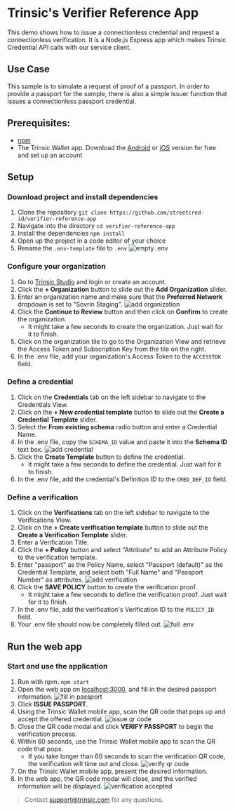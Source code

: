 # Trinsic's Verifier Reference App
This demo shows how to issue a connectionless credential and request a connectionless verification.
It is a Node.js Express app which makes Trinsic Credential API calls with our service client.

## Use Case
This sample is to simulate a request of proof of a passport.
In order to provide a passport for the sample, there is also a simple issuer function that issues a connectionless passport credential.

## Prerequisites:
- [npm](https://www.npmjs.com/get-npm)
- The Trinsic Wallet app. Download the [Android](https://play.google.com/store/apps/details?id=id.streetcred.apps.mobile) or [iOS](https://apps.apple.com/us/app/trinsic-wallet/id1475160728) version for free and set up an account

## Setup 

### Download project and install dependencies 
 1. Clone the repository
 `git clone https://github.com/streetcred-id/verifier-reference-app`
 2. Navigate into the directory
 `cd verifier-reference-app`
 3. Install the dependencies
 `npm install`
 4. Open up the project in a code editor of your choice
 5. Rename the `.env-template` file to `.env`
 ![empty .env](assets/emptyEnv.png)
 
### Configure your organization
 1. Go to <a href="https://studio.trinsic.id" target="_blank">Trinsic Studio</a> and login or create an account.
 2. Click the **+ Organization** button to slide out the **Add Organization** slider.
 3. Enter an organization name and make sure that the **Preferred Network** dropdown is set to "Sovrin Staging".
 ![add organization](assets/addOrg.png)
 4. Click the **Continue to Review** button and then click on **Confirm** to create the organization.
    - It might take a few seconds to create the organization. Just wait for it to finish.
 5. Click on the organization tile to go to the Organization View and retrieve the Access Token and Subscription Key from the tile on the right.
 6. In the .env file, add your organization's Access Token to the `ACCESSTOK` field.
    
### Define a credential
 1. Click on the **Credentials** tab on the left sidebar to navigate to the Credentials View.
 2. Click on the **+ New credential template** button to slide out the **Create a Credential Template** slider.
 3. Select the **From existing schema** radio button and enter a Credential Name.
 4. In the .env file, copy the `SCHEMA_ID` value and paste it into the **Schema ID** text box.
 ![add credential](assets/addCred.png)
 5. Click the **Create Template** button to define the credential.
    - It might take a few seconds to define the credential. Just wait for it to finish.
 6. In the .env file, add the credential's Definition ID to the `CRED_DEF_ID` field.
 
### Define a verification
1. Click on the **Verifications** tab on the left sidebar to navigate to the Verifications View.
2. Click on the **+ Create verification template** button to slide out the **Create a Verification Template** slider.
3. Enter a Verification Title.
4. Click the **+ Policy** button and select "Attribute" to add an Attribute Policy to the verification template.
5. Enter "passport" as the Policy Name, select "Passport (default)" as the Credential Template, and select both "Full Name" and "Passport Number" as attributes.
![add verification](assets/addVer.png)
6. Click the **SAVE POLICY** button to create the verification proof.
    - It might take a few seconds to define the verification proof. Just wait for it to finish.
7. In the .env file, add the verification's Verification ID to the `POLICY_ID` field.
8. Your .env file should now be completely filled out.
![full .env](assets/fullEnv.png)

## Run the web app
 
### Start and use the application
1. Run with npm.
`npm start`
2. Open the web app on <a href="http://localhost:3000" target="_blank">localhost:3000</a>, and fill in the desired passport information.
![fill in passport](assets/fillPass.png)
3. Click **ISSUE PASSPORT**.
4. Using the Trinsic Wallet mobile app, scan the QR code that pops up and accept the offered credential.
![issue qr code](assets/issueCode.png)
5. Close the QR code modal and click **VERIFY PASSPORT** to begin the verification process.
6. Within 60 seconds, use the Trinsic Wallet mobile app to scan the QR code that pops.
    - If you take longer than 60 seconds to scan the verification QR code, the verification will time out and close.
![verify qr code](assets/verifyCode.png)
7. On the Trinsic Wallet mobile app, present the desired information.
8. In the web app, the QR code modal will close, and the verified information will be displayed.
![verification accepted](assets/verAccepted.png)

> Contact <support@trinsic.com> for any questions. 
